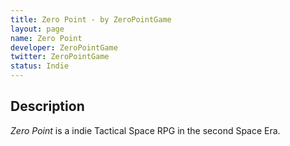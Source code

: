 ```yaml
---
title: Zero Point - by ZeroPointGame
layout: page
name: Zero Point
developer: ZeroPointGame
twitter: ZeroPointGame
status: Indie
---
```


## Description

*Zero Point* is a indie Tactical Space RPG in the second Space Era.